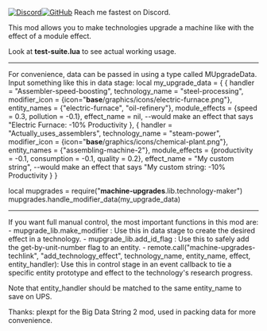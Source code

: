 [![Discord](https://img.shields.io/badge/Discord-%235865F2.svg?style=for-the-badge&logo=discord&logoColor=white)](https://discord.gg/CaDJzEj557)[![GitHub](https://img.shields.io/badge/github-%23121011.svg?style=for-the-badge&logo=github&logoColor=white)](https://github.com/LoupAndSnoop/rubia)
Reach me fastest on Discord.

This mod allows you to make technologies upgrade a machine like with the effect of a module effect.

Look at **test-suite.lua** to see actual working usage.

--------
For convenience, data can be passed in using a type called MUpgradeData. Input something like this in data stage:
local my_upgrade_data = {
    {
        handler = "Assembler-speed-boosting",
        technology_name = "steel-processing",
        modifier_icon = {icon="__base__/graphics/icons/electric-furnace.png"},
        entity_names = {"electric-furnace", "oil-refinery"},
        module_effects = {speed = 0.3, pollution = -0.1},
        effect_name = nil, --would make an effect that says "Electric Furnace: -10% Productivity
    },
    {
        handler = "Actually_uses_assemblers",
        technology_name = "steam-power",
        modifier_icon = {icon="__base__/graphics/icons/chemical-plant.png"},
        entity_names = {"assembling-machine-2"},
        module_effects = {productivity = -0.1, consumption = -0.1, quality = 0.2},
        effect_name = "My custom string", --would make an effect that says "My custom string: -10% Productivity
    }
}

local mupgrades = require("__machine-upgrades__.lib.technology-maker")
mupgrades.handle_modifier_data(my_upgrade_data)

---------


If you want full manual control, the most important functions in this mod are:
    - mupgrade_lib.make_modifier : Use this in data stage to create the desired effect in a technology.
    - mupgrade_lib.add_id_flag : Use this to safely add the get-by-unit-number flag to an entity.
    - remote.call("machine-upgrades-techlink", "add_technology_effect", technology_name, entity_name, effect, entity_handler): Use this in control stage in an event callback to tie a specific entity prototype and effect to the technology's research progress.


Note that entity_handler should be matched to the same entity_name to save on UPS.

Thanks: plexpt for the Big Data String 2 mod, used in packing data for more convenience.